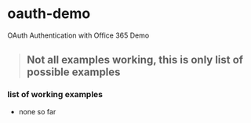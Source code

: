 # oauth-demo
OAuth Authentication with Office 365 Demo


> ## Not all examples working, this is only list of possible examples

### list of working examples
* none so far